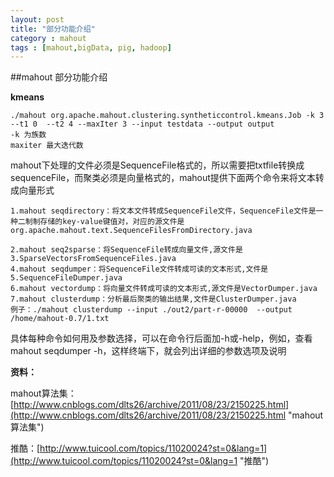 ```yaml
---
layout: post
title: "部分功能介绍"
category : mahout
tags : [mahout,bigData, pig, hadoop]
---
```

##mahout 部分功能介绍

**kmeans**

	./mahout org.apache.mahout.clustering.syntheticcontrol.kmeans.Job -k 3 --t1 0  --t2 4 --maxIter 3 --input testdata --output output
	-k 为族数
	maxiter 最大迭代数

mahout下处理的文件必须是SequenceFile格式的，所以需要把txtfile转换成sequenceFile，而聚类必须是向量格式的，mahout提供下面两个命令来将文本转成向量形式

	1.mahout seqdirectory：将文本文件转成SequenceFile文件，SequenceFile文件是一种二制制存储的key-value键值对，对应的源文件是org.apache.mahout.text.SequenceFilesFromDirectory.java

	2.mahout seq2sparse：将SequenceFile转成向量文件,源文件是3.SparseVectorsFromSequenceFiles.java
    4.mahout seqdumper：将SequenceFile文件转成可读的文本形式,文件是5.SequenceFileDumper.java
    6.mahout vectordump：将向量文件转成可读的文本形式,源文件是VectorDumper.java
    7.mahout clusterdump：分析最后聚类的输出结果,文件是ClusterDumper.java
    例子：./mahout clusterdump --input ./out2/part-r-00000  --output /home/mahout-0.7/1.txt
具体每种命令如何用及参数选择，可以在命令行后面加-h或-help，例如，查看mahout seqdumper -h，这样终端下，就会列出详细的参数选项及说明

**资料：**

mahout算法集：[http://www.cnblogs.com/dlts26/archive/2011/08/23/2150225.html](http://www.cnblogs.com/dlts26/archive/2011/08/23/2150225.html "mahout算法集")

推酷：[http://www.tuicool.com/topics/11020024?st=0&lang=1](http://www.tuicool.com/topics/11020024?st=0&lang=1 "推酷")
